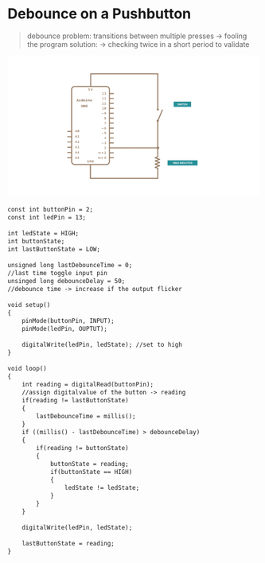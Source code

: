 # Debounce on a Pushbutton

>debounce problem: transitions between multiple presses -> fooling the program
>solution: -> checking twice in a short period to validate

![image](./imagelist/Debounce.png)

```
const int buttonPin = 2;
const int ledPin = 13;

int ledState = HIGH;
int buttonState;
int lastButtonState = LOW;

unsigned long lastDebounceTime = 0;
//last time toggle input pin
unsinged long debounceDelay = 50;
//debounce time -> increase if the output flicker

void setup()
{
    pinMode(buttonPin, INPUT);
    pinMode(ledPin, OUPTUT);

    digitalWrite(ledPin, ledState); //set to high
}

void loop()
{
    int reading = digitalRead(buttonPin);
    //assign digitalvalue of the button -> reading
    if(reading != lastButtonState)
    {
        lastDebounceTime = millis();
    }
    if ((millis() - lastDebounceTime) > debounceDelay)
    {
        if(reading != buttonState)
        {
            buttonState = reading;
            if(buttonState == HIGH)
            {
                ledState != ledState;
            }
        }
    }
    
    digitalWrite(ledPin, ledState);

    lastButtonState = reading;
}
```
